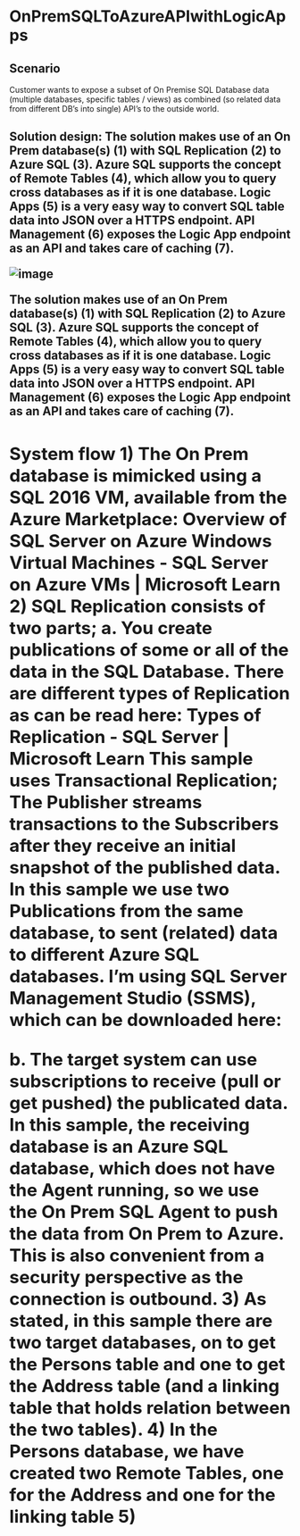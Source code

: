 # OnPremSQLToAzureAPIwithLogicApps

<h2>Scenario</h2>
Customer wants to expose a subset of On Premise SQL Database data (multiple databases, specific tables / views) as combined (so related data from different DB’s into single) API’s to the outside world.

<h2>Solution design:<h/2> 
The solution makes use of an On Prem database(s) (1) with SQL Replication (2) to Azure SQL (3). Azure SQL supports the concept of Remote Tables (4), which allow you to query cross databases as if it is one database. Logic Apps (5) is a very easy way to convert SQL table data into JSON over a HTTPS endpoint. API Management (6) exposes the Logic App endpoint as an API and takes care of caching (7).

![image](https://user-images.githubusercontent.com/23191445/198023098-6f7c11d3-3431-482f-8c42-e5514889b84f.png)

The solution makes use of an On Prem database(s) (1) with SQL Replication (2) to Azure SQL (3). Azure SQL supports the concept of Remote Tables (4), which allow you to query cross databases as if it is one database. Logic Apps (5) is a very easy way to convert SQL table data into JSON over a HTTPS endpoint. API Management (6) exposes the Logic App endpoint as an API and takes care of caching (7).

<h2>System flow<h/2>
1)	The On Prem database is mimicked using a SQL 2016 VM, available from the Azure Marketplace: Overview of SQL Server on Azure Windows Virtual Machines - SQL Server on Azure VMs | Microsoft Learn
2)	SQL Replication consists of two parts;
a.	You create publications of some or all of the data in the SQL Database. There are different types of Replication as can be read here: Types of Replication - SQL Server | Microsoft Learn
This sample uses Transactional Replication; The Publisher streams transactions to the Subscribers after they receive an initial snapshot of the published data.
In this sample we use two Publications from the same database, to sent (related) data to different Azure SQL databases.
I’m using SQL Server Management Studio (SSMS), which can be downloaded here:

b.	The target system can use subscriptions to receive (pull or get pushed) the publicated data. 
In this sample, the receiving database is an Azure SQL database, which does not have the Agent running, so we use the On Prem SQL Agent to push the data from On Prem to Azure. This is also convenient from a security perspective as the connection is outbound. 
3)	 As stated, in this sample there are two target databases, on to get the Persons table and one to get the Address table (and a linking table that holds relation between the two tables).
4)	In the Persons database, we have created two Remote Tables, one for the Address and one for the linking table 
5)	
